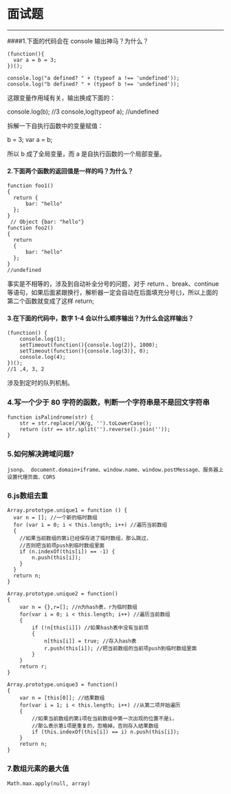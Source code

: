 ﻿# 面试题

---

####1.下面的代码会在 console 输出神马？为什么？
```
(function(){
  var a = b = 3;
})();

console.log("a defined? " + (typeof a !== 'undefined'));   
console.log("b defined? " + (typeof b !== 'undefined'));
```
这跟变量作用域有关，输出换成下面的：

console.log(b); //3
console,log(typeof a); //undefined

拆解一下自执行函数中的变量赋值：

b = 3;
var a = b;

所以 b 成了全局变量，而 a 是自执行函数的一个局部变量。

#### 2.下面两个函数的返回值是一样的吗？为什么？
```
function foo1()
{
  return {
      bar: "hello"
  };
}
 // Object {bar: "hello"}
function foo2()
{
  return
  {
      bar: "hello"
  };
}
//undefined
```
事实是不相等的，涉及到自动补全分号的问题，对于 return 、break、continue 等语句，如果后面紧跟换行，解析器一定会自动在后面填充分号(;)，所以上面的第二个函数就变成了这样 return;

#### 3.在下面的代码中，数字 1-4 会以什么顺序输出？为什么会这样输出？
```
(function() {
    console.log(1); 
    setTimeout(function(){console.log(2)}, 1000); 
    setTimeout(function(){console.log(3)}, 0); 
    console.log(4);
})();
//1 ,4, 3, 2 
```
涉及到定时的队列机制。

### 4.写一个少于 80 字符的函数，判断一个字符串是不是回文字符串
```
function isPalindrome(str) {
    str = str.replace(/\W/g, '').toLowerCase();
    return (str == str.split('').reverse().join(''));
}
```

### 5.如何解决跨域问题?
    jsonp、 document.domain+iframe、window.name、window.postMessage、服务器上设置代理页面、CORS
    
### 6.js数组去重
```
Array.prototype.unique1 = function () {
  var n = []; //一个新的临时数组
  for (var i = 0; i < this.length; i++) //遍历当前数组
  {
    //如果当前数组的第i已经保存进了临时数组，那么跳过，
    //否则把当前项push到临时数组里面
    if (n.indexOf(this[i]) == -1) {
        n.push(this[i]);
    }
  }
  return n;
}

Array.prototype.unique2 = function()
{
    var n = {},r=[]; //n为hash表，r为临时数组
    for(var i = 0; i < this.length; i++) //遍历当前数组
    {
        if (!n[this[i]]) //如果hash表中没有当前项
        {
            n[this[i]] = true; //存入hash表
            r.push(this[i]); //把当前数组的当前项push到临时数组里面
        }
    }
    return r;
}

Array.prototype.unique3 = function()
{
    var n = [this[0]]; //结果数组
    for(var i = 1; i < this.length; i++) //从第二项开始遍历
    {
        //如果当前数组的第i项在当前数组中第一次出现的位置不是i，
        //那么表示第i项是重复的，忽略掉。否则存入结果数组
        if (this.indexOf(this[i]) == i) n.push(this[i]);
    }
    return n;
}
```

### 7.数组元素的最大值
`Math.max.apply(null, array)`

